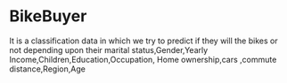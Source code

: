 # BikeBuyer
It is a classification data in which we try to predict if they will the bikes or not depending upon their marital status,Gender,Yearly Income,Children,Education,Occupation,
Home ownership,cars ,commute distance,Region,Age

